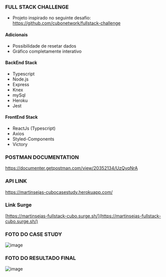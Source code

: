 ### FULL STACK CHALLENGE

- Projeto inspirado no seguinte desafio:
https://github.com/cubonetwork/fullstack-challenge 

#### Adicionais

- Possibilidade de resetar dados 
- Gráfico completamente interativo

#### BackEnd Stack
- Typescript
- Node.js
- Express
- Knex
- mySql
- Heroku
- Jest

#### FrontEnd Stack
- ReactJs (Typescript)
- Axios
- Styled-Components
- Victory

### POSTMAN DOCUMENTATION 
https://documenter.getpostman.com/view/20352134/UzQyqNrA 

### API LINK
https://martinsejas-cubocasestudy.herokuapp.com/ 

### Link Surge
[https://martinsejas-fullstack-cubo.surge.sh/](https://martinsejas-fullstack-cubo.surge.sh/)

### FOTO DO CASE STUDY
![image](https://user-images.githubusercontent.com/99181273/180505866-a7afc448-a712-46e5-b1a8-5e6c0a73e8ba.png)

### FOTO DO RESULTADO FINAL 
![image](https://user-images.githubusercontent.com/99181273/180505955-e7e7041f-3905-4d04-b6c7-a6e2d068f303.png)